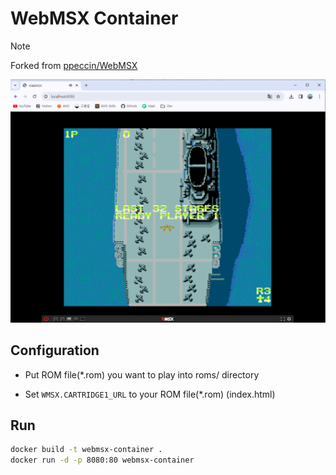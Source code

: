 # WebMSX Container

> [!NOTE]
> Forked from [ppeccin/WebMSX](https://github.com/ppeccin/WebMSX)

<img src="docs/assets/play.png" />

## Configuration

- Put ROM file(*.rom) you want to play into roms/ directory 

- Set `WMSX.CARTRIDGE1_URL` to your ROM file(*.rom) (index.html)


## Run

```bash
docker build -t webmsx-container .
docker run -d -p 8080:80 webmsx-container
```
